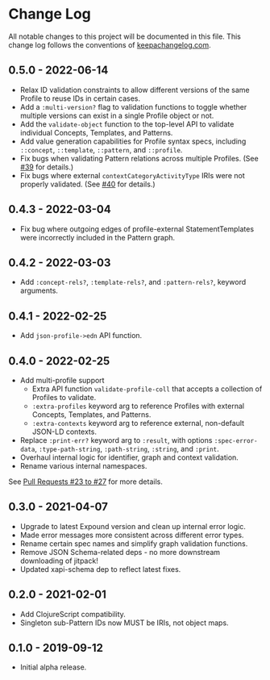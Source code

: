 # Change Log
All notable changes to this project will be documented in this file. This change log follows the conventions of [keepachangelog.com](http://keepachangelog.com/).

## 0.5.0 - 2022-06-14
- Relax ID validation constraints to allow different versions of the same Profile to reuse IDs in certain cases.
- Add a `:multi-version?` flag to validation functions to toggle whether multiple versions can exist in a single Profile object or not.
- Add the `validate-object` function to the top-level API to validate individual Concepts, Templates, and Patterns.
- Add value generation capabilities for Profile syntax specs, including `::concept`, `::template`, `::pattern`, and `::profile`.
- Fix bugs when validating Pattern relations across multiple Profiles. (See [#39](https://github.com/yetanalytics/project-pan/pull/39) for details.)
- Fix bugs where external `contextCategoryActivityType` IRIs were not properly validated. (See [#40](https://github.com/yetanalytics/project-pan/pull/40) for details.)

## 0.4.3 - 2022-03-04
- Fix bug where outgoing edges of profile-external StatementTemplates were incorrectly included in the Pattern graph.

## 0.4.2 - 2022-03-03
- Add `:concept-rels?`, `:template-rels?`, and `:pattern-rels?`, keyword arguments.

## 0.4.1 - 2022-02-25
- Add `json-profile->edn` API function.

## 0.4.0 - 2022-02-25
- Add multi-profile support
  - Extra API function `validate-profile-coll` that accepts a collection of Profiles to validate.
  - `:extra-profiles` keyword arg to reference Profiles with external Concepts, Templates, and Patterns.
  - `:extra-contexts` keyword arg to reference external, non-default JSON-LD contexts.
- Replace `:print-err?` keyword arg to `:result`, with options `:spec-error-data`, `:type-path-string`, `:path-string`, `:string`, and `:print`.
- Overhaul internal logic for identifier, graph and context validation.
- Rename various internal namespaces.

See [Pull Requests #23 to #27](https://github.com/yetanalytics/project-pan/pulls?q=is%3Apr+is%3Aclosed) for more details.

## 0.3.0 - 2021-04-07
- Upgrade to latest Expound version and clean up internal error logic.
- Made error messages more consistent across different error types.
- Rename certain spec names and simplify graph validation functions.
- Remove JSON Schema-related deps - no more downstream downloading of jitpack!
- Updated xapi-schema dep to reflect latest fixes.

## 0.2.0 - 2021-02-01
- Add ClojureScript compatibility.
- Singleton sub-Pattern IDs now MUST be IRIs, not object maps.

## 0.1.0 - 2019-09-12
- Initial alpha release.
